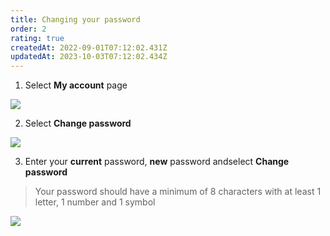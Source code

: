 ```yaml
---
title: Changing your password
order: 2
rating: true
createdAt: 2022-09-01T07:12:02.431Z
updatedAt: 2023-10-03T07:12:02.434Z
---
```

1. Select **My account** page

![](/img/editing-profile_1.png)

2. Select **Change password**

![](/img/changing-password_2.png)

3. Enter your **current** password, **new** password andselect **Change password**

> Your password should have a minimum of 8 characters with at least 1 letter, 1 number and 1 symbol

![](/img/changing-password_3.png)